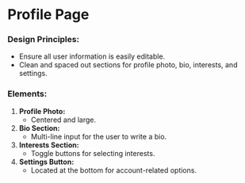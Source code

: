 # Profile Page

### Design Principles:

- Ensure all user information is easily editable.
- Clean and spaced out sections for profile photo, bio, interests, and settings.

### Elements:

1. **Profile Photo:**
   - Centered and large.
2. **Bio Section:**
   - Multi-line input for the user to write a bio.
3. **Interests Section:**
   - Toggle buttons for selecting interests.
4. **Settings Button:**
   - Located at the bottom for account-related options.
